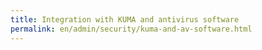 ```yaml
---
title: Integration with KUMA and antivirus software
permalink: en/admin/security/kuma-and-av-software.html
---
```


